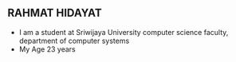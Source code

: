 ## RAHMAT HIDAYAT
- I am a student at Sriwijaya University computer science faculty, department of computer systems
- My Age 23 years
